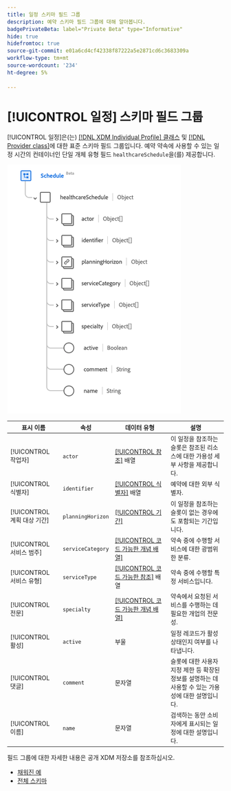 ```yaml
---
title: 일정 스키마 필드 그룹
description: 예약 스키마 필드 그룹에 대해 알아봅니다.
badgePrivateBeta: label="Private Beta" type="Informative"
hide: true
hidefromtoc: true
source-git-commit: e01a6cd4cf42338f87222a5e2871cd6c3683309a
workflow-type: tm+mt
source-wordcount: '234'
ht-degree: 5%

---
```


# [!UICONTROL 일정] 스키마 필드 그룹

[!UICONTROL 일정]은(는) [[!DNL XDM Individual Profile] 클래스](../../classes/individual-profile.md) 및 [[!DNL Provider class]](../../classes/provider.md)에 대한 표준 스키마 필드 그룹입니다. 예약 약속에 사용할 수 있는 일정 시간의 컨테이너인 단일 개체 유형 필드 `healthcareSchedule`을(를) 제공합니다.

![필드 그룹 구조](../../images/field-groups/schedule.png)

| 표시 이름 | 속성 | 데이터 유형 | 설명 |
| --- | --- | --- | --- |
| [!UICONTROL 작업자] | `actor` | [[!UICONTROL 참조]](../../data-types/healthcare/reference.md) 배열 | 이 일정을 참조하는 슬롯은 참조된 리소스에 대한 가용성 세부 사항을 제공합니다. |
| [!UICONTROL 식별자] | `identifier` | [[!UICONTROL 식별자]](../../data-types/healthcare/identifier.md) 배열 | 예약에 대한 외부 식별자. |
| [!UICONTROL 계획 대상 기간] | `planningHorizon` | [[!UICONTROL 기간]](../../data-types/healthcare/period.md) | 이 일정을 참조하는 슬롯이 없는 경우에도 포함되는 기간입니다. |
| [!UICONTROL 서비스 범주] | `serviceCategory` | [[!UICONTROL 코드 가능한 개념 배열]](../../data-types/healthcare/codeable-concept.md) | 약속 중에 수행할 서비스에 대한 광범위한 분류. |
| [!UICONTROL 서비스 유형] | `serviceType` | [[!UICONTROL 코드 가능한 참조]](../../data-types/healthcare/codeable-reference.md) 배열 | 약속 중에 수행할 특정 서비스입니다. |
| [!UICONTROL 전문] | `specialty` | [[!UICONTROL 코드 가능한 개념 배열]](../../data-types/healthcare/codeable-concept.md) | 약속에서 요청된 서비스를 수행하는 데 필요한 개업의 전문성. |
| [!UICONTROL 활성] | `active` | 부울 | 일정 레코드가 활성 상태인지 여부를 나타냅니다. |
| [!UICONTROL 댓글] | `comment` | 문자열 | 슬롯에 대한 사용자 지정 제한 등 확장된 정보를 설명하는 데 사용할 수 있는 가용성에 대한 설명입니다. |
| [!UICONTROL 이름] | `name` | 문자열 | 검색하는 동안 소비자에게 표시되는 일정에 대한 설명입니다. |

필드 그룹에 대한 자세한 내용은 공개 XDM 저장소를 참조하십시오.

* [채워진 예](https://github.com/adobe/xdm/blob/master/extensions/industry/healthcare/fhir/fieldgroups/schedule.example.1.json)
* [전체 스키마](https://github.com/adobe/xdm/blob/master/extensions/industry/healthcare/fhir/fieldgroups/schedule.schema.json)
